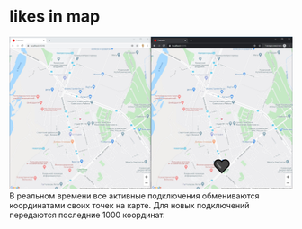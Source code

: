 # likes in map
![Screenshot](windows.jpg)
В реальном времени все активные подключения обмениваются координатами своих точек на карте. Для новых подключений передаются последние 1000 координат.
